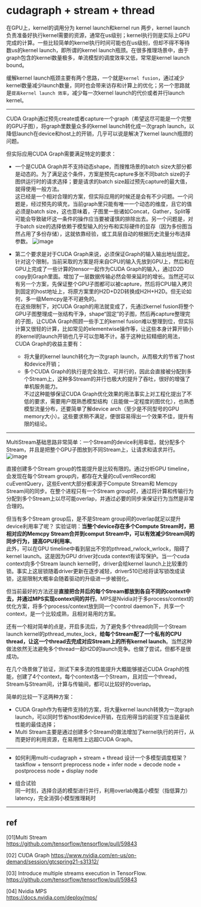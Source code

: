 
# cudagraph + stream  + thread     

在GPU上，kernel的调用分为 kernel launch和kernel run 两步，kernel launch负责准备好执行kernel需要的资源，通常在us级别；kernel执行则是实际上GPU完成的计算。一些比较简单的kernel执行时间可能也在us级别，但却不得不等待数us的kernel launch，即所谓的kernel launch瓶颈。在很多推理场景中，由于graph包含的kernel数量极多，单流模型的调度效率又低，常常是kernel launch bound。       

缓解kernel launch瓶颈主要有两个思路，一个就是`kernel fusion`，通过减少kernel数量减少launch数量，同时也会带来访存和计算上的优化；另一个思路就是`提高kernel launch 效率`，减少每一次kernel launch的代价或者并行launch kernel。   

-----------------------------------------------------------     
CUDA Graph通过预先create或者capture一个graph（希望这尽可能是一个完整的GPU子图），将graph里数量众多的kernel launch转化成一次graph launch，以降低launch在device和host上的开销，几乎可以说是解决了kernel launch瓶颈的问题。    

但实际应用CUDA Graph需要满足特定的要求：     
* 一个是CUDA Graph并不支持动态shape，而搜推场景的batch size大部分都是动态的。为了满足这个条件，方案是预先capture多张不同batch size的子图供运行时的请求选择；要是请求的batch size超过预先capture的最大值，就得使用一般方法。   
这已经是一个相对合理的方案，但实际应用的时候还是会有不少问题。一个问题是，经过预先的填充，当前graph里只能有唯一一个动态的维度，且它的值必须是batch size，这也意味着，子图里一些诸如Concat，Gather，Split等可能会导致破坏这一条件的操作应当要被谨慎的排除出去。另一个问题是，对于batch size的选择依赖于模型输入的分布和实际硬件的显存（因为多份图当然占用了多份存储），这就依靠经验，或工具层自动的根据历史流量分布选择参数。
![image](https://github.com/lix19937/tensorrt-cookbook/assets/38753233/13e81ae0-77be-4c2b-a795-52dea22c6f5e)     

* 第二个要求是对于CUDA Graph来说，必须保证Graph的输入输出地址固定。针对这个限制，当前采取的方案是将来自CPU的输入先放到GPU上，然后和在GPU上完成了一些计算的tensor一起作为CUDA Graph的输入，通过D2D copy到Graph里面。增加了一层数据传输必然会带来延时的增长。当然还可以有另一个方案，先保证整个GPU子图都可以被capture，然后将CPU输入拷贝到固定的host地址上，将原方案里的H2D+D2D转换成H2H+H2D。但无论如何，多一级Memcpy是不可避免的。   
在这些限制下，对CUDA Graph的用法就变成了，先通过kernel fusion将整个GPU子图整理成一张结构干净，shape“固定”的子图，然后再capture整理完的子图，让CUDA Graph照顾一些手工的kernel fusion难以整理到位，但实际计算又很轻的计算，比如常见的elementwise操作等，让这些本身计算开销小的kernel的launch开销也几乎可以忽略不计。基于这种比较精细的用法，CUDA Graph的收益主要有：   
    * 将大量的kernel launch转化为一次graph launch，从而极大的节省了host和device开销；     
    * 多个CUDA Graph的执行是完全独立、可并行的，因此会直接被分配到多个Stream上，这种多Stream的并行也极大的提升了吞吐，很好的增强了单机服务能力。     
    不过这种能够保证CUDA Graph优化效果的用法事实上对工程化提出了不低的要求，需要用户既熟悉模型结构（且能做一定程度的图优化），也熟悉模型流量分布，还要简单了解device arch（至少是不同型号的GPU memory大小）。这些要求稍不满足，便很容易得出一个效果不佳，提升有限的结论。

----------------------- 

MultiStream基础思路非常简单：一个Stream的device利用率低，就分配多个Stream，并且是把整个GPU子图放到不同Stream上，让请求和请求并行。   
![image](https://github.com/lix19937/tensorrt-cookbook/assets/38753233/36587883-522d-42d4-8d85-74b429e5e929)

直接创建多个Stream group的性能提升是比较有限的。通过分析GPU timeline，会发现在每个Stream group内，都存在大量的cuEventRecord和cuEventQuery，这些Event大部分都来源于Compute Stream和 Memcpy Stream间的同步。在整个进程只有一个Stream group时，通过将计算和传输行为分配到多个Stream上以尽可能overlap，并通过必要的同步来保证行为当然是非常合理的。      

但当有多个Stream group后，是不是Stream group间的overlap就足以提升device利用率了呢？ 实验证明：**当整个device存在多个Compute Stream时，把相对应的Memcpy Stream合并到comput Stream中，可以有效减少Stream间的同步行为，提高GPU利用率**。    
此外，可以在GPU timeline中看到层出不穷的pthread_rwlock_wrlock，阻碍了kernel launch。这是因为GPU driver对cuda context有读写保护。当一个cuda context向多个Stream launch kernel时，driver会给kernel launch上比较重的锁。事实上这层锁随着driver更新在逐步减轻，driver510已经将读写锁改成读锁，这层限制大概率会随着驱动的升级进一步被弱化。   

但当前最好的方法还是**直接把合并后的每个Stream都放到各自不同的context中去，并通过MPS实现context间的并行**。MPS是Nvidia对于多process/context的优化方案，将多个process/context放到同一个control daemon下，共享一个context，是一个比较成熟，且相对易用的方案。    

还有一个相对简单的点是，开启多流后，为了避免多个thread向同一个Stream launch kernel的pthread_mutex_lock，**给每个Stream配了一个私有的CPU thread，让这一个thread去完成对应Stream上的所有kernel launch**。当然这种做法依然无法避免多个thread一起H2D的launch竞争。也做了尝试，但都不是很成功。    

在几个场景做了验证，测试下来多流的性能提升大概能够接近CUDA Graph的性能，创建了4个context，每个context各一个Stream，且对应一个thread，Stream与Stream间，计算与传输间，都可以比较好的overlap。    

简单的比较一下这两种方案：   
* CUDA Graph作为有硬件支持的方案，将大量kernel launch转换为一次graph launch，可以同时节省host和device开销，在应用得当的前提下应当是最优性能的最佳选择；       
* Multi Stream主要是通过创建多个Stream的做法增加了kernel执行的并行，从而更好的利用资源，在易用性上远超CUDA Graph。

-----------------------------------------------------------


+ 如何利用multi-cudagraph + stream + thread 设计一个多模型调度框架？     taskflow + tensorrt
 preprocess node + infer node + decode node + postprocess node + display node    

+ 组合试验     
同一时刻，选择合适的模型进行并行，利用overlab掩盖小模型（指低算力）latency，完全消弭小模型推理耗时           


-----------------------------------------------------------  

## ref    
[01]Multi Stream     
https://github.com/tensorflow/tensorflow/pull/59843     

[02] CUDA Graph
https://www.nvidia.com/en-us/on-demand/session/gtcspring21-s31312/

[03] Introduce multiple streams execution in TensorFlow.        
https://github.com/tensorflow/tensorflow/pull/59843

[04] Nvidia MPS     
https://docs.nvidia.com/deploy/mps/

